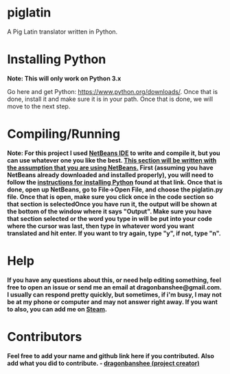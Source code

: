 # piglatin
A Pig Latin translator written in Python. 

<h1>Installing Python</h1>
<strong>Note: This will only work on Python 3.x</strong>

Go here and get Python: https://www.python.org/downloads/. Once that is done, install it and make sure it is in your path. Once that is done, we will move to the next step.


<h1>Compiling/Running</h1>
<strong>Note: For this project I used <a href="https://netbeans.org/">NetBeans IDE</a> to write and compile it, but you can use whatever one you like the best.<strong>
<u>This section will be written with the assumption that you are using NetBeans.</u>
First (assuming you have NetBeans already downloaded and installed properly), you will need to follow the <a href="http://wiki.netbeans.org/Python">instructions for installing Python</a> found at that link. Once that is done, open up NetBeans, go to File->Open File, and choose the piglatin.py file. Once that is open, <strong>make sure you click once in the code section so that section is selected</strong, then either hit the F6 key (default), or just click on the green triangle (play button) in the upper toolbar, to the right of the two hammers. 

Once you have run it, the output will be shown at the bottom of the window where it says "Output". <strong>Make sure you have that section selected or the word you type in will be put into your code where the cursor was last</strong>, then type in whatever word you want translated and hit enter. If you want to try again, type "y", if not, type "n".

<h1>Help</h1>
If you have any questions about this, or need help editing something, feel free to open an issue or send me an email at dragonbanshee@gmail.com. I usually can respond pretty quickly, but sometimes, if i'm busy, I may not be at my phone or computer and may not answer right away. If you want to also, you can add me on <a href="http://steamcommunity.com/id/dragonbanshee">Steam</a>.

<h1>Contributors</h1>
Feel free to add your name and github link here if you contributed. Also add what you did to contribute. 
- <a href="https://github.com/dragonbanshee">dragonbanshee (project creator)
